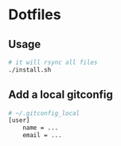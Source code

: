 # Dotfiles

## Usage

```bash
# it will rsync all files
./install.sh
```

## Add a local gitconfig

```bash
# ~/.gitconfig_local
[user]
	name = ...
	email = ...
```